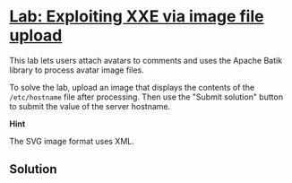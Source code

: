 # [Lab: Exploiting XXE via image file upload](https://portswigger.net/web-security/xxe/lab-xxe-via-file-upload)

This lab lets users attach avatars to comments and uses the Apache Batik library to process avatar image files.

To solve the lab, upload an image that displays the contents of the  `/etc/hostname`  file after processing. Then use the "Submit solution" button to submit the value of the server hostname.

**Hint**

The SVG image format uses XML.

## Solution